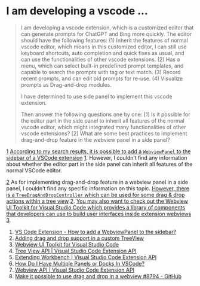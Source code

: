 # I am developing a vscode ...

> I am developing a vscode extension, which is a customized editor that can generate prompts for ChatGPT and Bing more quickly.
> The editor should have the following features:
> (1) Inherit the features of normal vscode editor, which means in this customized editor, I can still use keyboard shortcuts, auto completion and quick fixes as usual, and can use the functionalities of other vscode extensions.
> (2) Has a menu, which can select built-in predefined prompt templates, and capable to search the prompts with tag or text match.
> (3) Record recent prompts, and can edit old prompts for re-use.
> (4) Visualize prompts as Drag-and-drop modules.
> 
> I have determined to use side panel to implement this vscode extension.
> 
> Then answer the following questions one by one:
> [1] Is it possible for the editor part in the side panel to inherit all features of the normal vscode editor, which might integrated many functionalities of other vscode extensions?
> [2] What are some best practices to implement drag-and-drop feature in the webview panel in a side panel?

[1](https://stackoverflow.com/questions/67150547/vs-code-extension-how-to-add-a-webviewpanel-to-the-sidebar "VS Code Extension - How to add a WebviewPanel to the sidebar?") [According to my search results, it is possible to add a `WebviewPanel` to the sidebar of a VSCode extension](https://stackoverflow.com/questions/67150547/vs-code-extension-how-to-add-a-webviewpanel-to-the-sidebar) [1](https://stackoverflow.com/questions/67150547/vs-code-extension-how-to-add-a-webviewpanel-to-the-sidebar). However, I couldn’t find any information about whether the editor part in the side panel can inherit all features of the normal VSCode editor.

[2](https://code.visualstudio.com/api/extension-guides/tree-view "Tree View API | Visual Studio Code Extension API") As for implementing drag-and-drop feature in a webview panel in a side panel, I couldn’t find any specific information on this topic. [However, there is a `TreeDragAndDropController` which can be used for some drag & drop actions within a tree view](https://stackoverflow.com/questions/51716794/adding-drag-and-drop-support-in-a-custom-treeview) [2](https://stackoverflow.com/questions/51716794/adding-drag-and-drop-support-in-a-custom-treeview). [You may also want to check out the Webview UI Toolkit for Visual Studio Code which provides a library of components that developers can use to build user interfaces inside extension webviews](https://code.visualstudio.com/blogs/2021/10/11/webview-ui-toolkit) [3](https://code.visualstudio.com/blogs/2021/10/11/webview-ui-toolkit).

1. [VS Code Extension - How to add a WebviewPanel to the sidebar?](https://stackoverflow.com/questions/67150547/vs-code-extension-how-to-add-a-webviewpanel-to-the-sidebar)
2. [Adding drag and drop support in a custom TreeView](https://stackoverflow.com/questions/51716794/adding-drag-and-drop-support-in-a-custom-treeview)
3. [Webview UI Toolkit for Visual Studio Code](https://code.visualstudio.com/blogs/2021/10/11/webview-ui-toolkit)
4. [Tree View API | Visual Studio Code Extension API](https://code.visualstudio.com/api/extension-guides/tree-view)
5. [Extending Workbench | Visual Studio Code Extension API](https://code.visualstudio.com/api/extension-capabilities/extending-workbench)
6. [How Do I Have Multiple Panels or Docks In VSCode?](https://stackoverflow.com/questions/70645504/how-do-i-have-multiple-panels-or-docks-in-vscode)
7. [Webview API | Visual Studio Code Extension API](https://code.visualstudio.com/api/extension-guides/webview)
8. [Make it possible to use drag and drop in a webview #8794 - GitHub](https://github.com/Microsoft/vscode/issues/8794)